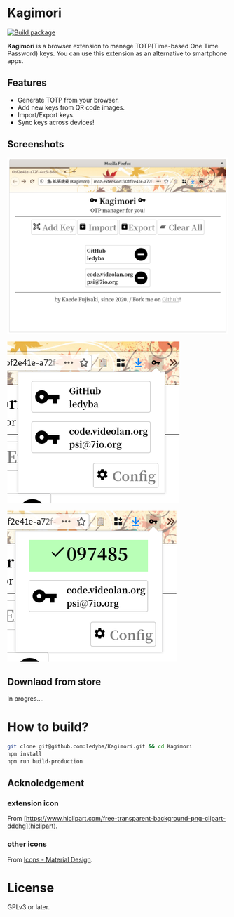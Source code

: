 # Kagimori

[![Build package](https://github.com/ledyba/Kagimori/workflows/Build%20package/badge.svg)](https://github.com/ledyba/Kagimori/actions?query=workflow%3A%22Build+package%22)

**Kagimori** is a browser extension to manage TOTP(Time-based One Time Password) keys. You can use this extension as an alternative to smartphone apps.

## Features

 - Generate TOTP from your browser.
 - Add new keys from QR code images.
 - Import/Export keys.
 - Sync keys across devices!

## Screenshots

![.github/img1.png](.github/img1.png)

![.github/img2.png](.github/img2.png)

![.github/img3.png](.github/img3.png)

## Downlaod from store

In progres....

# How to build?

```bash
git clone git@github.com:ledyba/Kagimori.git && cd Kagimori
npm install
npm run build-production
```

## Acknoledgement

### extension icon

From [https://www.hiclipart.com/free-transparent-background-png-clipart-ddehg](hiclipart).

### other icons

From [Icons - Material Design](https://material.io/resources/icons/).

# License

GPLv3 or later.
